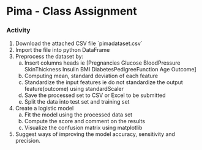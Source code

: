 # Pima - Class Assignment
### Activity
<ol>
  <li> Download the attached CSV file `pimadataset.csv`</li>
  <li> Import the file into python DataFrame </li>
  <li> Preprocess the dataset by:
    <ol type="a">
      <li> Insert columns heads ie [Pregnancies	Glucose	BloodPressure	SkinThickness	Insulin	BMI	DiabetesPedigreeFunction	Age	Outcome] </li>
      <li> Computing mean, standard deviation of each feature </li>
      <li> Standardize the input features ie do not standardize the output feature(outcome) using standardScaler </li>
      <li> Save the processed set to CSV or Excel to be submitted </li>
      <li> Split the data into test set and training set </li>
    </ol>
  </li>
  <li> Create a logistic model
    <ol type="a">
      <li> Fit the model using the processed data set </li>
      <li> Compute the score and comment on the results </li>
      <li> Visualize the confusion matrix using matplotlib </li>
    </ol>
  </li>
  <li> Suggest ways of improving the model accuracy, sensitivity and precision. </li>
